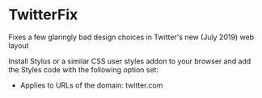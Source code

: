 # TwitterFix
Fixes a few glaringly bad design choices in Twitter's new (July 2019) web layout

Install Stylus or a similar CSS user styles addon to your browser and add the Styles code with the following option set:

- Applies to URLs of the domain: twitter.com
